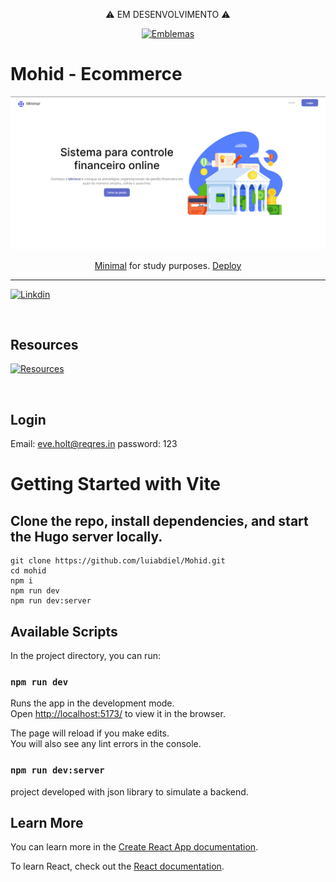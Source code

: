 <p align="center">⚠️ EM DESENVOLVIMENTO ⚠️ </p>

<div align="center">
 
[![Emblemas](http://ForTheBadge.com/images/badges/built-with-love.svg)](#)
 
 </div>

<h1 align="Star">
    Mohid - Ecommerce
</h1>

![Design preview from Mohid Ecommerce](./src/assets/template.png)

<p align="center"><a href="https://www.figma.com/file/F2M65bUd25vOCNfdvmeDTk/Minimal-Finance-Dashboard-(Community)?node-id=0%3A1&t=srSRkEelB2XBeXZb-0">Minimal</a>  for study purposes. <a href="https://inspiring-platypus-c20811.netlify.app/">Deploy</a></p>

<hr>

[![Linkdin](https://img.shields.io/badge/LinkedIn-0077B5?style=for-the-badge&logo=linkedin&logoColor=white)](https://www.linkedin.com/in/luiggiabdiel/)

<br>

## Resources
[![Resources](https://skillicons.dev/icons?i=react,ts,styledcomponents,git)](https://skillicons.dev)

<br>

## Login
Email: eve.holt@reqres.in
password: 123 

# Getting Started with Vite

## Clone the repo, install dependencies, and start the Hugo server locally.

```shell
git clone https://github.com/luiabdiel/Mohid.git
cd mohid
npm i
npm run dev
npm run dev:server
```

## Available Scripts

In the project directory, you can run:

### `npm run dev`

Runs the app in the development mode.\
Open [http://localhost:5173/](http://localhost:5173/) to view it in the browser.

The page will reload if you make edits.\
You will also see any lint errors in the console.

### `npm run dev:server`

project developed with json library to simulate a backend.

## Learn More

You can learn more in the [Create React App documentation](https://facebook.github.io/create-react-app/docs/getting-started).

To learn React, check out the [React documentation](https://reactjs.org/).
